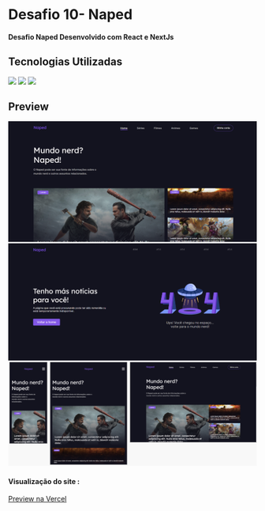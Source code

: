 <h1>Desafio 10- Naped</h1>
<h4>Desafio Naped Desenvolvido com React e NextJs</h4>
<h2>Tecnologias Utilizadas</h2>
<div style="display: inline_block">
  <img  src="https://img.shields.io/badge/HTML5-E34F26?style=for-the-badge&logo=html5&logoColor=white">
  <img src="https://img.shields.io/badge/CSS3-1572B6?style=for-the-badge&logo=css3&logoColor=white">
  <img src="https://img.shields.io/badge/JavaScript-F7DF1E?style=for-the-badge&logo=javascript&logoColor=black">
 </div>
<h2>Preview</h2>
<img margin-bottom="20px" src="public/assets/img/Readme.PNG">
<img margin-bottom="20px" src="public/assets/img/Readme2.PNG">
<img margin-bottom="20px" src="public/assets/img/Readme3.PNG">
<h4  style="display: inline_block">Visualização do site :</h4><a style="display: inline_block" target="blank" href="https://desafio-iuricode-10-rfck7slm7-joao5142.vercel.app/">Preview na Vercel</a>
